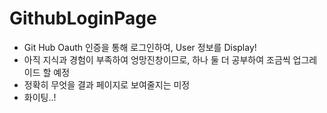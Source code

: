 # GithubLoginPage
- Git Hub Oauth 인증을 통해 로그인하여, User 정보를 Display!
- 아직 지식과 경험이 부족하여 엉망진창이므로, 하나 둘 더 공부하여 조금씩 업그레이드 할 예정
- 정확히 무엇을 결과 페이지로 보여줄지는 미정
- 화이팅..!

